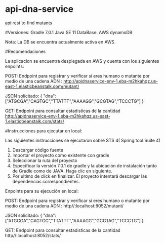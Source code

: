 # api-dna-service
api rest to find mutants

#Versiones:
Gradle 7.0.1 
Java SE 11
DataBase: AWS dynamoDB

Nota: La DB se encuentra actualmente activa en AWS.

#Recomendaciones

La aplicacion se encuentra desplegada en AWS y cuenta con los siguientes enpoints:

POST:
Endpoint para registrar y verificar si eres humano o mutante por medio de una cadena ADN :
http://apidnaservice-env-1.eba-m2hkahqz.us-east-1.elasticbeanstalk.com/mutant/

JSON solicitado:
{
   "dna":["ATGCGA","CAGTGC","TTATTT","AAAAGG","GCGTAG","TCCCTG"]
}

GET:
Endpoint para consultar estadisticas de la cantidad 
http://apidnaservice-env-1.eba-m2hkahqz.us-east-1.elasticbeanstalk.com/stats/ 


#Instrucciones para ejecutar en local:

Las siguientes instrucciones se ejecutaron sobre STS 4( Spring tool Suite 4)

1. Descargar código fuente
2. Importar el proyecto como existente con gradle
3. Seleccionar la ruta del proyecto
4. Especificar la versión 7.0.1 de gradle y la ubicación de instalación tanto de Gradle como de JAVA. Haga clic en siguiente.
5. Por ultimo de click en finalizar. El proyecto intentará descargar las dependencias correspondientes.

Enpoints para su ejecución en local:

POST:
Endpoint para registrar y verificar si eres humano o mutante por medio de una cadena ADN :
http//:localhost:8052/mutant/

JSON solicitado:
{
   "dna":["ATGCGA","CAGTGC","TTATTT","AAAAGG","GCGTAG","TCCCTG"]
}

GET:
Endpoint para consultar estadisticas de la cantidad 
http//:localhost:8052/stats/
